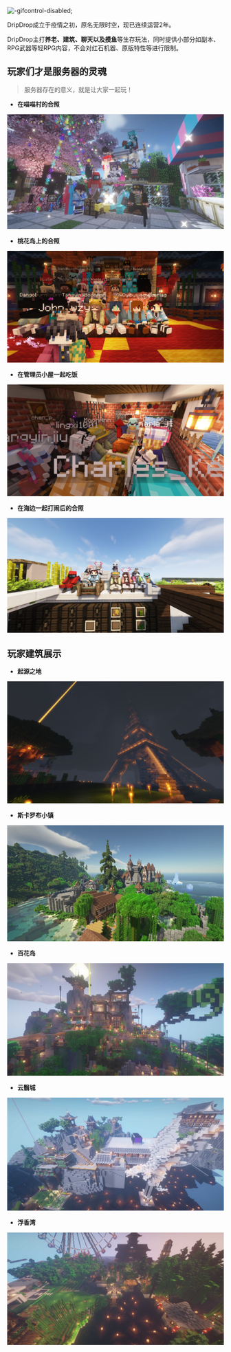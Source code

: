![](pics/title.gif "-gifcontrol-disabled;")

DripDrop成立于疫情之初，原名无限时空，现已连续运营2年。

DripDrop主打**养老、建筑、聊天以及摸鱼**等生存玩法，同时提供小部分如副本、RPG武器等轻RPG内容，不会对红石机器、原版特性等进行限制。

## 玩家们才是服务器的灵魂

> 服务器存在的意义，就是让大家一起玩！

+ **在喵喵村的合照**

![](pics/pic1.png)

+ **桃花岛上的合照**

![](pics/pic2.png)

+ **在管理员小屋一起吃饭**

![](pics/pic3.png)

+ **在海边一起打闹后的合照**

![](pics/pic4.png)

## 玩家建筑展示

+ **起源之地**

![](pics/building1.png)

+ **斯卡罗布小镇**

![](pics/building2.png)

+ **百花岛**

![](pics/building3.png)

+ **云翳城**

![](pics/building4.png)

+ **浮香湾**

![](pics/building5.png)